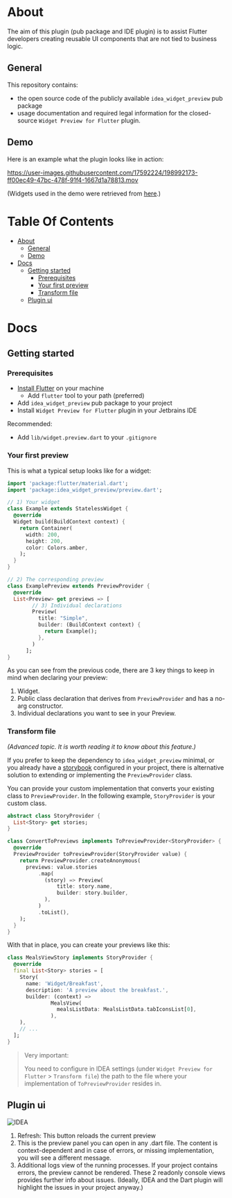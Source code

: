 # About

The aim of this plugin (pub package and IDE plugin) is to assist Flutter developers creating reusable UI components that are not tied to business logic.

## General

This repository contains:
- the open source code of the publicly available `idea_widget_preview` pub package
- usage documentation and required legal information for the closed-source `Widget Preview for Flutter` plugin.

## Demo

Here is an example what the plugin looks like in action:

https://user-images.githubusercontent.com/17592224/198992173-ff00ec49-47bc-478f-91f4-1667d1a78813.mov

(Widgets used in the demo were retrieved from [here](https://github.com/mitesh77/Best-Flutter-UI-Templates).)

# Table Of Contents

<!-- TOC -->
* [About](#about)
  * [General](#general)
  * [Demo](#demo)
* [Docs](#docs)
  * [Getting started](#getting-started)
    * [Prerequisites](#prerequisites)
    * [Your first preview](#your-first-preview)
    * [Transform file](#transform-file)
  * [Plugin ui](#plugin-ui)
<!-- TOC -->

# Docs

## Getting started

### Prerequisites

- [Install Flutter](https://docs.flutter.dev/get-started/install) on your machine
  - Add `flutter` tool to your path (preferred)
- Add `idea_widget_preview` pub package to your project
- Install `Widget Preview for Flutter` plugin in your Jetbrains IDE

Recommended:
- Add `lib/widget.preview.dart` to your `.gitignore`

### Your first preview

This is what a typical setup looks like for a widget:

```dart
import 'package:flutter/material.dart';
import 'package:idea_widget_preview/preview.dart';

// 1) Your widget
class Example extends StatelessWidget {
  @override
  Widget build(BuildContext context) {
    return Container(
      width: 200,
      height: 200,
      color: Colors.amber,
    );
  }
}

// 2) The corresponding preview
class ExamplePreview extends PreviewProvider {
  @override
  List<Preview> get previews => [
        // 3) Individual declarations 
        Preview(
          title: "Simple",
          builder: (BuildContext context) {
            return Example();
          },
        )
      ];
}
```

As you can see from the previous code, there are 3 key things to keep in mind when declaring your preview:

1) Widget.
2) Public class declaration that derives from `PreviewProvider` and has a no-arg constructor.
3) Individual declarations you want to see in your Preview.

### Transform file

*(Advanced topic. It is worth reading it to know about this feature.)*

If you prefer to keep the dependency to `idea_widget_preview` minimal, or you already have a [storybook](https://pub.dev/packages/storybook_flutter)  configured in your project, there is alternative solution to extending or implementing the `PreviewProvider` class.

You can provide your custom implementation that converts your existing class to `PreviewProvider`. In the following example, `StoryProvider` is your custom class.

```dart
abstract class StoryProvider {
  List<Story> get stories;
}
```

```dart
class ConvertToPreviews implements ToPreviewProvider<StoryProvider> {
  @override
  PreviewProvider toPreviewProvider(StoryProvider value) {
    return PreviewProvider.createAnonymous(
      previews: value.stories
          .map(
            (story) => Preview(
                title: story.name,
                builder: story.builder,
            ),
          )
          .toList(),
    );
  }
}
```

With that in place, you can create your previews like this:

```dart
class MealsViewStory implements StoryProvider {
  @override
  final List<Story> stories = [
    Story(
      name: 'Widget/Breakfast',
      description: 'A preview about the breakfast.',
      builder: (context) =>
              MealsView(
                mealsListData: MealsListData.tabIconsList[0],
              ),
    ),
    // ...
  ];
}
```

> Very important:
> 
> You need to configure in IDEA settings (under `Widget Preview for Flutter` > `Transform file`) the path to the file where your implementation of `ToPreviewProvider` resides in.

## Plugin ui

![IDEA](./docs/plugin/images/idea_****features.png)

1) Refresh: This button reloads the current preview
2) This is the preview panel you can open in any .dart file. The content is context-dependent and in case of errors, or missing implementation, you will see a different message.
3) Additional logs view of the running processes. If your project contains errors, the preview cannot be rendered. These 2 readonly console views provides further info about issues. (Ideally, IDEA and the Dart plugin will highlight the issues in your project anyway.)



